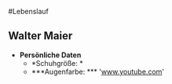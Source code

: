 #Lebenslauf
## Walter Maier
* **Persönliche Daten**
	*  *Schuhgröße: * 
	*  ***Augenfarbe: ***
'www.youtube.com'
